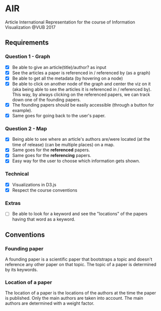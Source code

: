 # AIR
Article International Representation for the course of Information Visualization @VUB 2017

## Requirements
### Question 1 - Graph
- [x] Be able to give an article(title)/author? as input
- [x] See the articles a paper is referenced in / referenced by (as a graph)
- [x] Be able to get all the metadata (by hovering on a node)
- [x] Be able to click on another node of the graph and center the viz on it (aka being able to see the articles it is referenced in / referenced by). This way, by always clicking on the referenced papers, we can track down one of the founding papers.
- [x] The founding papers should be easily accessible (through a button for example). 
- [x] Same goes for going back to the user's paper.

### Question 2 - Map
- [x] Being able to see where an article's authors are/were located (at the time of release) (can be multiple places) on a map.
- [x] Same goes for the **referenced** papers.
- [x] Same goes for the **referencing** papers.
- [x] Easy way for the user to choose which information gets shown.

### Technical
- [x] Visualizations in D3.js
- [x] Respect the course conventions

### Extras
- [ ] Be able to look for a keyword and see the "locations" of the papers having that word as a keyword.

## Conventions
### Founding paper
A founding paper is a scientific paper that bootstraps a topic and doesn't reference any other paper on that topic. The topic of a paper is determined by its keywords.
### Location of a paper
The location of a paper is the locations of the authors at the time the paper is published. Only the main authors are taken into account. The main authors are determined with a weight factor.
